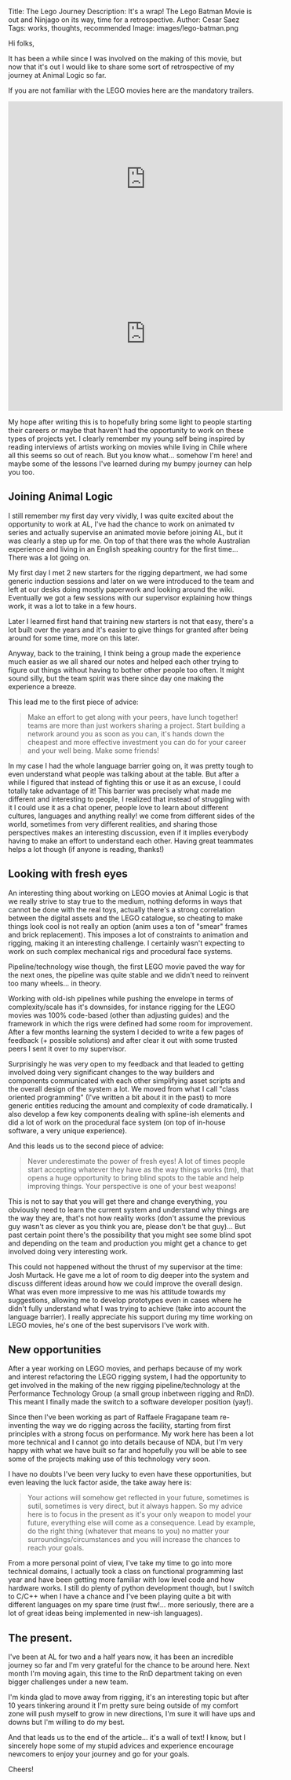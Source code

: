 Title: The Lego Journey
Description: It's a wrap! The Lego Batman Movie is out and Ninjago on its way, time for a retrospective.
Author: Cesar Saez
Tags: works, thoughts, recommended
Image: images/lego-batman.png

Hi folks,

It has been a while since I was involved on the making of this movie, but now that it's out I would
like to share some sort of retrospective of my journey at Animal Logic so far.

If you are not familiar with the LEGO movies here are the mandatory trailers.

<iframe width="560" height="315" src="https://www.youtube-nocookie.com/embed/rGQUKzSDhrg?rel=0" frameborder="0" allowfullscreen></iframe>

<iframe width="560" height="315" src="https://www.youtube-nocookie.com/embed/sZSYYiATFTI?rel=0&amp;start=10" frameborder="0"
allowfullscreen></iframe>

My hope after writing this is to hopefully bring some light to people starting their careers or
maybe that haven't had the opportunity to work on these types of projects yet. I clearly remember
my young self being inspired by reading interviews of artists working on movies while living in
Chile where all this seems so out of reach. But you know what... somehow I'm here! and maybe some
of the lessons I've learned during my bumpy journey can help you too.

## Joining Animal Logic

I still remember my first day very vividly, I was quite excited about the opportunity to work at
AL, I've had the chance to work on animated tv series and actually supervise an animated movie
before joining AL, but it was clearly a step up for me. On top of that there was the whole
Australian experience and living in an English speaking country for the first time... There was a
lot going on.

My first day I met 2 new starters for the rigging department, we had some generic induction
sessions and later on we were introduced to the team and left at our desks doing mostly paperwork
and looking around the wiki. Eventually we got a few sessions with our supervisor explaining how
things work, it was a lot to take in a few hours.

Later I learned first hand that training new starters is not that easy, there's a lot built over
the years and it's easier to give things for granted after being around for some time, more on this
later.

Anyway, back to the training, I think being a group made the experience much easier as we all
shared our notes and helped each other trying to figure out things without having to bother other
people too often. It might sound silly, but the team spirit was there since day one making the
experience a breeze.

This lead me to the first piece of advice:

> Make an effort to get along with your peers, have lunch together! teams are more than just
> workers sharing a project. Start building a network around you as soon as you can, it's hands
> down the cheapest and more effective investment you can do for your career and your well being.
> Make some friends!

In my case I had the whole language barrier going on, it was pretty tough to even understand what
people was talking about at the table. But after a while I figured that instead of fighting this or
use it as an excuse, I could totally take advantage of it! This barrier was precisely what made me
different and interesting to people, I realized that instead of struggling with it I could use it
as a chat opener, people love to learn about different cultures, languages and anything really! we
come from different sides of the world, sometimes from very different realities, and sharing those
perspectives makes an interesting discussion, even if it implies everybody having to make an effort
to understand each other. Having great teammates helps a lot though (if anyone is reading, thanks!)

## Looking with fresh eyes

An interesting thing about working on LEGO movies at Animal Logic is that we really strive to stay
true to the medium, nothing deforms in ways that cannot be done with the real toys, actually
there's a strong correlation between the digital assets and the LEGO catalogue, so cheating to make
things look cool is not really an option (anim uses a ton of "smear" frames and brick replacement).
This imposes a lot of constraints to animation and rigging, making it an interesting challenge. I
certainly wasn't expecting to work on such complex mechanical rigs and procedural face systems.

Pipeline/technology wise though, the first LEGO movie paved the way for the next ones, the pipeline
was quite stable and we didn't need to reinvent too many wheels... in theory.

Working with old-ish pipelines while pushing the envelope in terms of complexity/scale has it's
downsides, for instance rigging for the LEGO movies was 100% code-based (other than adjusting
guides) and the framework in which the rigs were defined had some room for improvement. After a few
months learning the system I decided to write a few pages of feedback (+ possible solutions) and
after clear it out with some trusted peers I sent it over to my supervisor.

Surprisingly he was very open to my feedback and that leaded to getting involved doing very
significant changes to the way builders and components communicated with each other simplifying
asset scripts and the overall design of the system a lot. We moved from what I call "class oriented
programming" (I've written a bit about it in the past) to more generic entities reducing the amount
and complexity of code dramatically. I also develop a few key components dealing with spline-ish
elements and did a lot of work on the procedural face system (on top of in-house software, a very
unique experience).

And this leads us to the second piece of advice:

> Never underestimate the power of fresh eyes! A lot of times people start accepting whatever they
> have as the way things works (tm), that opens a huge opportunity to bring blind spots to the
> table and help improving things. Your perspective is one of your best weapons!

This is not to say that you will get there and change everything, you obviously need to learn the
current system and understand why things are the way they are, that's not how reality works (don't
assume the previous guy wasn't as clever as you think you are, please don't be that guy)... But
past certain point there's the possibility that you might see some blind spot and depending on the
team and production you might get a chance to get involved doing very interesting work.

This could not happened without the thrust of my supervisor at the time: Josh Murtack. He gave me a
lot of room to dig deeper into the system and discuss different ideas around how we could improve
the overall design. What was even more impressive to me was his attitude towards my suggestions,
allowing me to develop prototypes even in cases where he didn't fully understand what I was trying
to achieve (take into account the language barrier). I really appreciate his support during my time
working on LEGO movies, he's one of the best supervisors I've work with.

## New opportunities

After a year working on LEGO movies, and perhaps because of my work and interest refactoring the
LEGO rigging system, I had the opportunity to get involved in the making of the new rigging
pipeline/technology at the Performance Technology Group (a small group inbetween rigging and RnD).
This meant I finally made the switch to a software developer position (yay!).

Since then I've been working as part of Raffaele Fragapane team re-inventing the way we do rigging
across the facility, starting from first principles with a strong focus on performance. My work
here has been a lot more technical and I cannot go into details because of NDA, but I'm very happy
with what we have built so far and hopefully you will be able to see some of the projects making
use of this technology very soon.

I have no doubts I've been very lucky to even have these opportunities, but even leaving the luck
factor aside, the take away here is:

> Your actions will somehow get reflected in your future, sometimes is sutil, sometimes is very
> direct, but it always happen. So my advice here is to focus in the present as it's your only
> weapon to model your future, everything else will come as a consequence. Lead by example, do the
> right thing (whatever that means to you) no matter your surroundings/circumstances and you will
> increase the chances to reach your goals.

From a more personal point of view, I've take my time to go into more technical domains, I actually
took a class on functional programming last year and have been getting more familiar with low level
code and how hardware works. I still do plenty of python development though, but I switch to C/C++
when I have a chance and I've been playing quite a bit with different languages on my spare time
(rust ftw!... more seriously, there are a lot of great ideas being implemented in new-ish
languages).

## The present.

I've been at AL for two and a half years now, it has been an incredible journey so far and I'm very
grateful for the chance to be around here. Next month I'm moving again, this time to the RnD
department taking on even bigger challenges under a new team.

I'm kinda glad to move away from rigging, it's an interesting topic but after 10 years tinkering
around it I'm pretty sure being outside of my comfort zone will push myself to grow in new
directions, I'm sure it will have ups and downs but I'm willing to do my best.

And that leads us to the end of the article... it's a wall of text! I know, but I sincerely hope
some of my stupid advices and experience encourage newcomers to enjoy your journey and go for your
goals.

Cheers!
